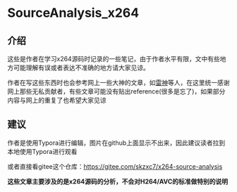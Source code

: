 # SourceAnalysis_x264

## 介绍
这些是作者在学习x264源码时记录的一些笔记，由于作者水平有限，文中有些地方可能理解有误或者表达不准确的地方请大家见谅。

作者在写这些东西时也会参考网上一些大神的文章，如[雷神](https://blog.csdn.net/leixiaohua1020?type=blog)等人，在这里统一感谢网上那些无私贡献者，有些文章可能没有贴出reference(很多是忘了)，如果部分内容与网上的重复了也希望大家见谅



## 建议

作者是使用Typora进行编辑，图片在github上面显示不出来，因此建议读者拉到本地使用Typora进行观看

或者直接看gitee这个仓库：https://gitee.com/skzxc7/x264-source-analysis



**这些文章主要涉及的是x264源码的分析，不会对H264/AVC的标准做特别的说明**
